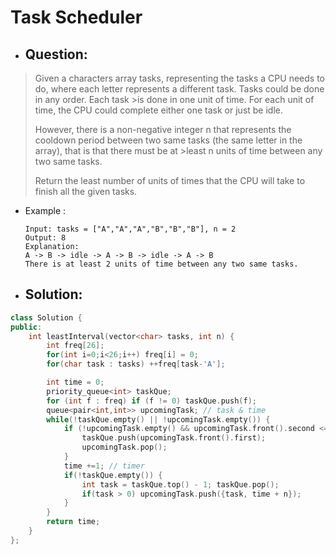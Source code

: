 # Task Scheduler
- ## Question:
>Given a characters array tasks, representing the tasks a CPU needs to do, where each letter represents a different task. Tasks could be done in any order. Each task >is done in one unit of time. For each unit of time, the CPU could complete either one task or just be idle.
>
>However, there is a non-negative integer n that represents the cooldown period between two same tasks (the same letter in the array), that is that there must be at >least n units of time between any two same tasks.
>
>Return the least number of units of times that the CPU will take to finish all the given tasks.



- Example :

      Input: tasks = ["A","A","A","B","B","B"], n = 2
      Output: 8
      Explanation: 
      A -> B -> idle -> A -> B -> idle -> A -> B
      There is at least 2 units of time between any two same tasks.

- ## Solution:
```cpp
class Solution {
public:
    int leastInterval(vector<char> tasks, int n) {
        int freq[26];
        for(int i=0;i<26;i++) freq[i] = 0; 
        for(char task : tasks) ++freq[task-'A'];

        int time = 0;
        priority_queue<int> taskQue;
        for (int f : freq) if (f != 0) taskQue.push(f);
        queue<pair<int,int>> upcomingTask; // task & time
        while(!taskQue.empty() || !upcomingTask.empty()) {
            if (!upcomingTask.empty() && upcomingTask.front().second <= time) {
                taskQue.push(upcomingTask.front().first);
                upcomingTask.pop();
            }
            time +=1; // timer
            if(!taskQue.empty()) {
                int task = taskQue.top() - 1; taskQue.pop();
                if(task > 0) upcomingTask.push({task, time + n});
            }
        }
        return time;
    }
};
```
